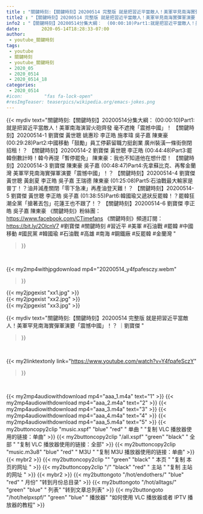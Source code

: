 ```yaml
---
title : "關鍵時刻:【關鍵時刻】20200514 完整版 就是把習近平當敵人！美軍罕見南海實彈軍演要「震憾中國」！？ ｜劉寶傑 "
title2 : "【關鍵時刻】20200514 完整版 就是把習近平當敵人！美軍罕見南海實彈軍演要「震憾中國」！？ ｜劉寶傑 "
info2 : "【關鍵時刻】20200514分集大綱：  (00:00:10)Part1:就是把習近平當敵人！美軍南海演習火砲齊發 毫不遮掩「震撼中國」！ 【關鍵時刻】20200514-1 劉寶傑 黃世聰 姚惠珍 李正皓 施孝瑋 吳子嘉 陳東豪  (00:29:28)Part2:中國移動「鼓勵」員工停薪留職力挺創業 廣州裝潢一條街倒閉招租！？ 【關鍵時刻】20200514-2 劉寶傑 黃世聰 李正皓  (00:44:48)Part3:罷韓倒數計時！韓今再提「暫停罷免」 陳東豪：我也不知道他在想什麼！ 【關鍵時刻】20200514-3 劉寶傑 陳東豪 吳子嘉  (00:48:47)Part4:先拿蘇比克、再奪金蘭灣 美軍罕見南海實彈軍演要「震憾中國」！？ 【關鍵時刻】20200514-4 劉寶傑 黃世聰 黃創夏 李正皓 吳子嘉 王瑞德 陳東豪  (01:25:08)Part5:石油戰最大輸家是普丁！？油井減產關閉「零下急凍」再產油登天難！？ 【關鍵時刻】20200514-5 劉寶傑 黃世聰 李正皓 吳子嘉  (01:38:55)Part6:韓國瑜又遞狀反罷韓！？罷韓狂潮全黨「搶著丟包」花蓮王也不跟了！？ 【關鍵時刻】20200514-6 劉寶傑 李正皓 吳子嘉 陳東豪  《關鍵時刻》粉絲團：https://www.facebook.com/CTimefans 《關鍵時刻》頻道訂閱：https://bit.ly/2OlcnV7  #劉寶傑 #關鍵時刻 #習近平 #美軍 #石油戰 #罷韓 #中國移動 #國民黨 #韓國瑜 #石油戰 #高雄 #南海 #鋼鐵廠 #反罷韓 #金蘭灣 "
date:        2020-05-14T18:28:33-07:00
author:
 - youtube_關鍵時刻
tags:
 - youtube
 - 關鍵時刻
 - youtube_關鍵時刻
 - 2020_05
 - 2020_0514
 - 2020_0514_18
categories:
 - 2020_0514
#icon:        "fas fa-lock-open"
#resImgTeaser: teaserpics/wikipedia.org/emacs-jokes.png
---
```


{{< mydiv text="關鍵時刻:【關鍵時刻】20200514分集大綱：  (00:00:10)Part1:就是把習近平當敵人！美軍南海演習火砲齊發 毫不遮掩「震撼中國」！ 【關鍵時刻】20200514-1 劉寶傑 黃世聰 姚惠珍 李正皓 施孝瑋 吳子嘉 陳東豪  (00:29:28)Part2:中國移動「鼓勵」員工停薪留職力挺創業 廣州裝潢一條街倒閉招租！？ 【關鍵時刻】20200514-2 劉寶傑 黃世聰 李正皓  (00:44:48)Part3:罷韓倒數計時！韓今再提「暫停罷免」 陳東豪：我也不知道他在想什麼！ 【關鍵時刻】20200514-3 劉寶傑 陳東豪 吳子嘉  (00:48:47)Part4:先拿蘇比克、再奪金蘭灣 美軍罕見南海實彈軍演要「震憾中國」！？ 【關鍵時刻】20200514-4 劉寶傑 黃世聰 黃創夏 李正皓 吳子嘉 王瑞德 陳東豪  (01:25:08)Part5:石油戰最大輸家是普丁！？油井減產關閉「零下急凍」再產油登天難！？ 【關鍵時刻】20200514-5 劉寶傑 黃世聰 李正皓 吳子嘉  (01:38:55)Part6:韓國瑜又遞狀反罷韓！？罷韓狂潮全黨「搶著丟包」花蓮王也不跟了！？ 【關鍵時刻】20200514-6 劉寶傑 李正皓 吳子嘉 陳東豪  《關鍵時刻》粉絲團：https://www.facebook.com/CTimefans 《關鍵時刻》頻道訂閱：https://bit.ly/2OlcnV7  #劉寶傑 #關鍵時刻 #習近平 #美軍 #石油戰 #罷韓 #中國移動 #國民黨 #韓國瑜 #石油戰 #高雄 #南海 #鋼鐵廠 #反罷韓 #金蘭灣 "
>}}
<br>


{{< my2mp4withjpgdownload mp4="20200514_y4fpafesczy.webm"
>}}

{{< my2jpgexist "xx1.jpg" >}}<br>
{{< my2jpgexist "xx2.jpg" >}}<br>
{{< my2jpgexist "xx3.jpg" >}}<br>



{{< mydiv text="關鍵時刻:【關鍵時刻】20200514 完整版 就是把習近平當敵人！美軍罕見南海實彈軍演要「震憾中國」！？ ｜劉寶傑 "
>}}
<br>

{{< my2linktextonly link="https://www.youtube.com/watch?v=Y4fpafeSczY"
>}}


<br>

{{< my2mp4audiowithdownload mp4="aaa_1.m4a"    text="1" >}}
{{< my2mp4audiowithdownload mp4="aaa_2.m4a"    text="2" >}}
{{< my2mp4audiowithdownload mp4="aaa_3.m4a"    text="3" >}}
{{< my2mp4audiowithdownload mp4="aaa_4.m4a"    text="4" >}}
{{< my2mp4audiowithdownload mp4="aaa_5.m4a"    text="5" >}}
{{< my2buttoncopy2clip "music.xspf"        "blue"   "red"    " 单曲 "  "复制 VLC 播放器使用的链接：单曲" >}} {{< my2buttoncopy2clip "/all.xspf"         "green"  "black"  " 全部 "  "复制 VLC 播放器使用的链接：全部" >}} {{< my2buttoncopy2clip "music.m3u8"        "blue"   "red"    " M3U  "    "复制 M3U 播放器使用的链接：单曲" >}} {{< mybr2 >}} {{< my2buttoncopy2clip ""                  "green"  "black"  " 本页 "    "复制 本页的网址 " >}} {{< my2buttoncopy2clip "/"                 "black"  "red"    " 主站 "    "复制 主站的网址 " >}} {{< mybr2 >}} {{< my2buttongoto      "/hot/endothers/"   "blue"   "red"    " 月份"   "转到月份总目录" >}} {{< my2buttongoto      "/hot/alltags/"     "green"  "blue"   " 列表"   "转到文章总列表" >}} {{< my2buttongoto      "/hot/helpxspf/"    "green"  "blue"   " 播放器" "如何使用 VLC 播放器或者 IPTV 播放器的教程" >}} 
